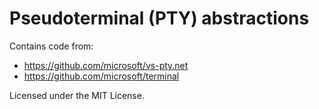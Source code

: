 # Pseudoterminal (PTY) abstractions
Contains code from:
- https://github.com/microsoft/vs-pty.net
- https://github.com/microsoft/terminal

Licensed under the MIT License.